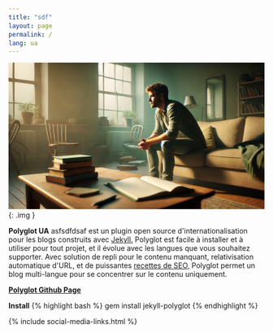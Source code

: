```yaml
---
title: "sdf"
layout: page
permalink: /
lang: ua
---
```


<link rel="stylesheet" href="https://cdnjs.cloudflare.com/ajax/libs/font-awesome/6.5.1/css/all.min.css" integrity="sha384-YOUR-INTEGRITY-HASH" crossorigin="anonymous">


![Alt text](/assets/images/tmp.png){: .img }

<p class="message">
  <b>Polyglot UA</b> asfsdfdsaf est un plugin open source d'internationalisation pour les blogs construits avec <a href="http://jekyllrb.com">Jekyll.</a> Polyglot est facile à installer et à utiliser pour tout projet, et il évolue avec les langues que vous souhaitez supporter. Avec solution de repli pour le contenu manquant, relativisation automatique d'URL, et de puissantes <a href="{{site.baseurl}}/seo/">recettes de SEO,</a> Polyglot permet un blog multi-langue pour se concentrer sur le contenu uniquement.
</p>

[**Polyglot Github Page**](https://github.com/untra/polyglot)

**Install**
{% highlight bash %}
gem install jekyll-polyglot
{% endhighlight %}

<i class="fa fa-twitter-square"></i>

{% include social-media-links.html %}
